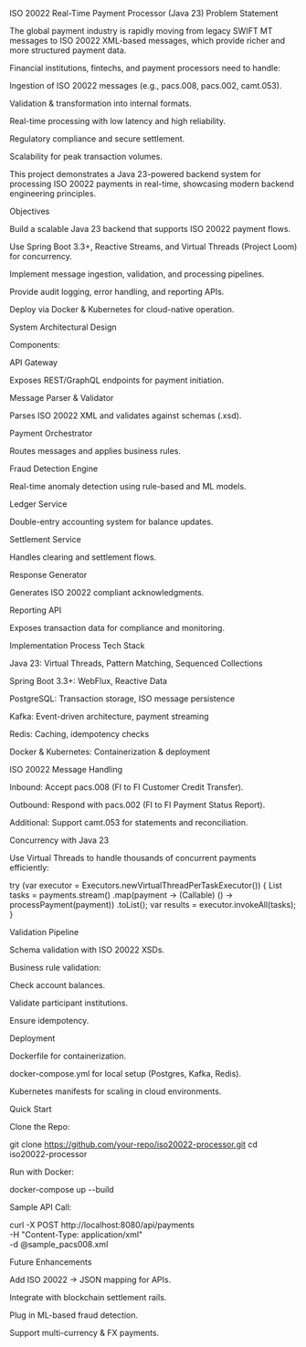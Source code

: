 ISO 20022 Real-Time Payment Processor (Java 23)
Problem Statement

The global payment industry is rapidly moving from legacy SWIFT MT messages to ISO 20022 XML-based messages, which provide richer and more structured payment data.

Financial institutions, fintechs, and payment processors need to handle:

Ingestion of ISO 20022 messages (e.g., pacs.008, pacs.002, camt.053).

Validation & transformation into internal formats.

Real-time processing with low latency and high reliability.

Regulatory compliance and secure settlement.

Scalability for peak transaction volumes.

This project demonstrates a Java 23-powered backend system for processing ISO 20022 payments in real-time, showcasing modern backend engineering principles.

Objectives

Build a scalable Java 23 backend that supports ISO 20022 payment flows.

Use Spring Boot 3.3+, Reactive Streams, and Virtual Threads (Project Loom) for concurrency.

Implement message ingestion, validation, and processing pipelines.

Provide audit logging, error handling, and reporting APIs.

Deploy via Docker & Kubernetes for cloud-native operation.

System Architectural Design

Components:

API Gateway

Exposes REST/GraphQL endpoints for payment initiation.

Message Parser & Validator

Parses ISO 20022 XML and validates against schemas (.xsd).

Payment Orchestrator

Routes messages and applies business rules.

Fraud Detection Engine

Real-time anomaly detection using rule-based and ML models.

Ledger Service

Double-entry accounting system for balance updates.

Settlement Service

Handles clearing and settlement flows.

Response Generator

Generates ISO 20022 compliant acknowledgments.

Reporting API

Exposes transaction data for compliance and monitoring.

Implementation Process
Tech Stack

Java 23: Virtual Threads, Pattern Matching, Sequenced Collections

Spring Boot 3.3+: WebFlux, Reactive Data

PostgreSQL: Transaction storage, ISO message persistence

Kafka: Event-driven architecture, payment streaming

Redis: Caching, idempotency checks

Docker & Kubernetes: Containerization & deployment

ISO 20022 Message Handling

Inbound: Accept pacs.008 (FI to FI Customer Credit Transfer).

Outbound: Respond with pacs.002 (FI to FI Payment Status Report).

Additional: Support camt.053 for statements and reconciliation.

Concurrency with Java 23

Use Virtual Threads to handle thousands of concurrent payments efficiently:

try (var executor = Executors.newVirtualThreadPerTaskExecutor()) {
    List<Callable> tasks = payments.stream()
        .map(payment -> (Callable) () -> processPayment(payment))
        .toList();
    var results = executor.invokeAll(tasks);
}

Validation Pipeline

Schema validation with ISO 20022 XSDs.

Business rule validation:

Check account balances.

Validate participant institutions.

Ensure idempotency.

Deployment

Dockerfile for containerization.

docker-compose.yml for local setup (Postgres, Kafka, Redis).

Kubernetes manifests for scaling in cloud environments.

Quick Start

Clone the Repo:

git clone https://github.com/your-repo/iso20022-processor.git
cd iso20022-processor


Run with Docker:

docker-compose up --build


Sample API Call:

curl -X POST http://localhost:8080/api/payments \
-H "Content-Type: application/xml" \
-d @sample_pacs008.xml

Future Enhancements

Add ISO 20022 → JSON mapping for APIs.

Integrate with blockchain settlement rails.

Plug in ML-based fraud detection.

Support multi-currency & FX payments.
